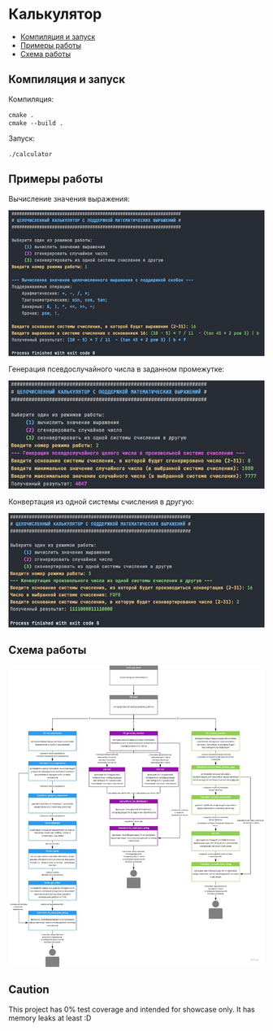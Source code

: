 # Калькулятор

- [Компиляция и запуск](#компиляция-и-запуск)
- [Примеры работы](#примеры-работы)
- [Схема работы](#схема-работы)

## Компиляция и запуск

Компиляция:

```shell
cmake .
cmake --build .
```

Запуск:

```shell
./calculator
```

## Примеры работы

Вычисление значения выражения:

![](./artifacts/run_expression_example.png)

Генерация псевдослучайного числа в заданном промежутке:

![](./artifacts/generate_number_example.png)

Конвертация из одной системы счисления в другую:

![](./artifacts/convert_number_example.png)

## Схема работы

![](artifacts/general_scheme.jpg)

## Caution

This project has 0% test coverage and intended for showcase only. It has memory leaks at least :D